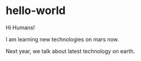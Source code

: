 # hello-world

Hi Humans!

I am learning new technologies on mars now.

Next year, we talk about latest technology on earth.
